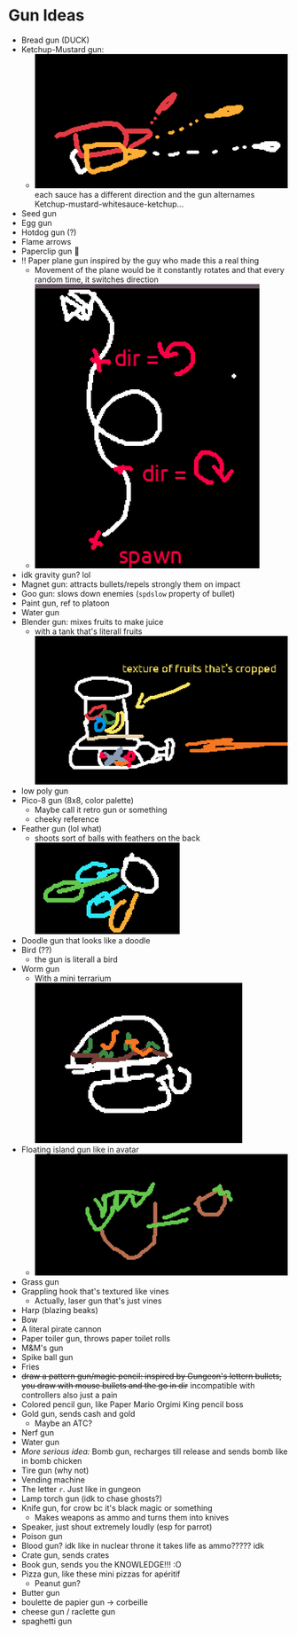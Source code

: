 # Gun Ideas
- Bread gun (DUCK)
- Ketchup-Mustard gun:  
  - ![](images/Clipboard_2022-01-26-21-27-49.png)  
  each sauce has a different direction and the gun alternames Ketchup-mustard-whitesauce-ketchup...
- Seed gun
- Egg gun
- Hotdog gun (?)
- Flame arrows
- Paperclip gun :paperclip:
- !! Paper plane gun inspired by the guy who made this a real thing
  - Movement of the plane would be it constantly rotates and that every random time, it switches direction  
  - ![](images/Clipboard_2022-01-26-21-42-36.png)  
- idk gravity gun? lol
- Magnet gun: attracts bullets/repels strongly them on impact
- Goo gun: slows down enemies (`spdslow` property of bullet)
- Paint gun, ref to platoon
- Water gun
- Blender gun: mixes fruits to make juice
  - with a tank that's literall fruits   
  ![](images/Clipboard_2022-01-26-21-33-41.png)  
- low poly gun
- Pico-8 gun (8x8, color palette)
  - Maybe call it retro gun or something
  - cheeky reference
- Feather gun (lol what)
  - shoots sort of balls with feathers on the back  
  ![](images/Clipboard_2022-01-26-21-37-29.png)  
- Doodle gun that looks like a doodle
- Bird (??) 
  - the gun is literall a bird
- Worm gun
  - With a mini terrarium  
  ![](images/Clipboard_2022-01-26-21-38-41.png)  
- Floating island gun like in avatar
  - ![](images/Clipboard_2022-01-26-21-39-22.png)  
- Grass gun
- Grappling hook that's textured like vines
  - Actually, laser gun that's just vines
- Harp (blazing beaks)
- Bow
- A literal pirate cannon
- Paper toiler gun, throws paper toilet rolls
- M&M's gun
- Spike ball gun
- Fries
- ~~draw a pattern gun/magic pencil: inspired by Gungeon's lettern bullets, you draw with mouse bullets and the go in dir~~ incompatible with controllers also just a pain
- Colored pencil gun, like Paper Mario Orgimi King pencil boss
- Gold gun, sends cash and gold
  - Maybe an ATC?
- Nerf gun
- Water gun
- _More serious idea:_ Bomb gun, recharges till release and sends bomb like in bomb chicken
- Tire gun (why not)
- Vending machine
- The letter `r`. Just like in gungeon
- Lamp torch gun (idk to chase ghosts?)
- Knife gun, for crow bc it's black magic or something
  - Makes weapons as ammo and turns them into knives
- Speaker, just shout extremely loudly (esp for parrot)
- Poison gun
- Blood gun? idk like in nuclear throne it takes life as ammo????? idk
- Crate gun, sends crates
- Book gun, sends you the KNOWLEDGE!!! :O
- Pizza gun, like these mini pizzas for apéritif
  - Peanut gun?
- Butter gun
- boulette de papier gun -> corbeille
- cheese gun / raclette gun
- spaghetti gun